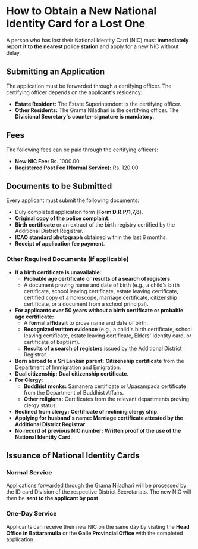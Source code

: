 # How to Obtain a New National Identity Card for a Lost One

A person who has lost their National Identity Card (NIC) must **immediately report it to the nearest police station** and apply for a new NIC without delay.

## Submitting an Application

The application must be forwarded through a certifying officer. The certifying officer depends on the applicant's residency:

* **Estate Resident:** The Estate Superintendent is the certifying officer.
* **Other Residents:** The Grama Niladhari is the certifying officer. The **Divisional Secretary's counter-signature is mandatory**.

## Fees

The following fees can be paid through the certifying officers:

* **New NIC Fee:** Rs. 1000.00
* **Registered Post Fee (Normal Service):** Rs. 120.00

## Documents to be Submitted

Every applicant must submit the following documents:

* Duly completed application form (**Form D.R.P/1,7,8**).
* **Original copy of the police complaint**.
* **Birth certificate** or an extract of the birth registry certified by the Additional District Registrar.
* **ICAO standard photograph** obtained within the last 6 months.
* **Receipt of application fee payment**.

### Other Required Documents (if applicable)

* **If a birth certificate is unavailable:**
    * **Probable age certificate** or **results of a search of registers**.
    * A document proving name and date of birth (e.g., a child's birth certificate, school leaving certificate, estate leaving certificate, certified copy of a horoscope, marriage certificate, citizenship certificate, or a document from a school principal).
* **For applicants over 50 years without a birth certificate or probable age certificate:**
    * A **formal affidavit** to prove name and date of birth.
    * **Recognized written evidence** (e.g., a child's birth certificate, school leaving certificate, estate leaving certificate, Elders' Identity card, or certificate of baptism).
    * **Results of a search of registers** issued by the Additional District Registrar.
* **Born abroad to a Sri Lankan parent:** **Citizenship certificate** from the Department of Immigration and Emigration.
* **Dual citizenship:** **Dual citizenship certificate**.
* **For Clergy:**
    * **Buddhist monks:** Samanera certificate or Upasampada certificate from the Department of Buddhist Affairs.
    * **Other religions:** Certificates from the relevant departments proving clergy status.
* **Reclined from clergy:** **Certificate of reclining clergy ship**.
* **Applying for husband's name:** **Marriage certificate attested by the Additional District Registrar**.
* **No record of previous NIC number:** **Written proof of the use of the National Identity Card**.

## Issuance of National Identity Cards

### Normal Service

Applications forwarded through the Grama Niladhari will be processed by the ID card Division of the respective District Secretariats. The new NIC will then be **sent to the applicant by post**.

### One-Day Service

Applicants can receive their new NIC on the same day by visiting the **Head Office in Battaramulla** or the **Galle Provincial Office** with the completed application.